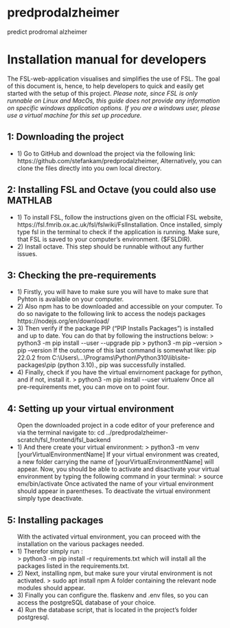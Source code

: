 # predprodalzheimer
predict prodromal alzheimer

<h1>Installation manual for developers</h1>
The FSL-web-application visualises and simplifies the use of FSL. The goal of this document is, hence, to help developers to quick and easily get started with the setup of this project. 
<i>Please note, since FSL is only runnable on Linux and MacOs, this guide does not provide any information on specific windows application options. If you are a windows user, please use a virtual machine for this set up procedure.</i>

<h2>1: Downloading the project</h2>
<ul>
  <li>1)	Go to GitHub and download the project via the following link: https://github.com/stefankam/predprodalzheimer, Alternatively, you can clone the files directly into you own local directory. </li>
</ul>

<h2>2: Installing FSL and Octave (you could also use MATHLAB</h2>
<ul>
<li>1)	To install FSL, follow the instructions given on the official FSL website, https://fsl.fmrib.ox.ac.uk/fsl/fslwiki/FslInstallation. Once installed, simply type fsl in the terminal to check if the application is running. Make sure, that FSL is saved to your computer’s environment. ($FSLDIR).</li>
<li>2)	Install octave. This step should be runnable without any further issues.</li>
</ul>

<h2>3: Checking the pre-requirements</h2>
<ul>
<li>1)	Firstly, you will have to make sure you will have to make sure that Pyhton is available on your computer.</li>
<li>2)	Also npm has to be downloaded and accessible on your computer. To do so navigate to the following link to access the nodejs packages https://nodejs.org/en/download/ </li>
<li>3)	Then verify if the package PIP (“PIP Installs Packages”) is installed and up to date. You can do that by following the instructions below:
> python3 -m pip install --user --upgrade pip
> python3 -m pip –version
> pip –version
If the outcome of this last command is somewhat like: 
pip 22.0.2 from C:\Users\…\Programs\Python\Python310\lib\site-packages\pip (python 3.10)., pip was successfully installed. </li>
<li>4)	Finally, check if you have the virtual envirnoment package for python, and if not, install it.
> python3 -m pip install --user virtualenv
Once all pre-requirements met, you can move on to point four.</li>
</ul>

<h2>4: Setting up your virtual environment</h2>
<ul>
Open the downloaded project in a code editor of your preference and via the terminal navigate to: cd ../predprodalzheimer-scratch/fsl_frontend/fsl_backend 
<li>1) And there create your virtual environment: 
> python3 -m venv [yourVirtualEnvironmentName]
If your virtual environment was created, a new folder carrying the name of [yourVirtualEnvironmentName] will appear.
Now, you should be able to activate and disactivate your virtual environment by typing the following command in your terminal:
> source env/bin/activate
Once activated the name of your virtual environment should appear in parentheses.
To deactivate the virtual environment simply type deactivate.</li>
</ul>

<h2>5: Installing packages</h2>
<ul>
With the activated virtual environment, you can proceed with the installation on the various packages needed. 
<li>1) Therefor simply run :</li>
> python3 -m pip install -r requirements.txt
which will install all the packages listed in the requirements.txt.
<li>2) Next, installing npm, but make sure your virutal environment is not activated.
> sudo apt install npm 
A folder containing the relevant node modules should appear. </li>
<li>3) Finally you can configure the. flaskenv and .env files, so you can access the postgreSQL database of your choice. </li>
<li>4) Run the database script, that is located in the project’s folder postgresql.</li>
</ul>
